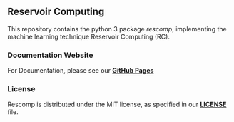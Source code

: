 ## Reservoir Computing

This repository contains the python 3 package _rescomp_, implementing the 
machine learning technique Reservoir Computing (RC).

### Documentation Website

For Documentation, please see our [**GitHub Pages**][github pages website]

### License

Rescomp is distributed under the MIT license, as specified in our [**LICENSE**][license file link] file.

[github pages website]: https://glsrc.github.io/rescomp/
[license file link]: https://github.com/GLSRC/rescomp/blob/main/LICENSE
